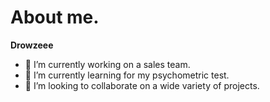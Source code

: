 # About me.


**Drowzeee** 

- 🔭 I’m currently working on a sales team.
- 🌱 I’m currently learning for my psychometric test.
- 👯 I’m looking to collaborate on a wide variety of projects.


